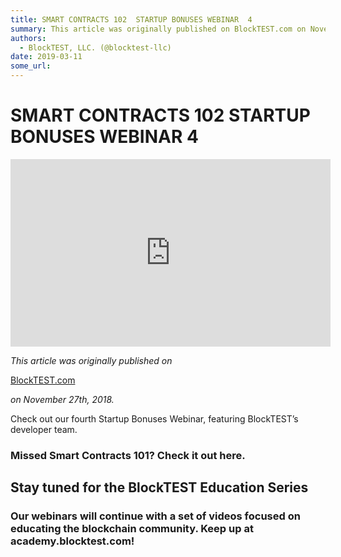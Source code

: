 ```yaml
---
title: SMART CONTRACTS 102  STARTUP BONUSES WEBINAR  4
summary: This article was originally published on BlockTEST.com on November 27th, 2018. Check out our fourth Startup Bonuses Webinar, featuring BlockTEST’s developer team. Missed Smart Contracts 101? Check it out here. Stay tuned for the BlockTEST Education Series Our webinars will continue with a set of videos focused on educating the blockchain community. Keep up at academy.blocktest.com!
authors:
  - BlockTEST, LLC. (@blocktest-llc)
date: 2019-03-11
some_url: 
---
```


# SMART CONTRACTS 102  STARTUP BONUSES WEBINAR  4


<iframe allowfullscreen="" frameborder="0" height="300" scrolling="no" src="https://player.vimeo.com/video/300517359" width="512"></iframe>

 
_This article was originally published on_
  
[BlockTEST.com](https://blocktest.com/2018/11/27/smart-contracts-102-startup-bonuses-webinar-4/)
  
_on November 27th, 2018._
 
Check out our fourth Startup Bonuses Webinar, featuring BlockTEST’s developer team.

### Missed Smart Contracts 101? Check it out here.

## Stay tuned for the BlockTEST Education Series

### Our webinars will continue with a set of videos focused on educating the blockchain community. Keep up at academy.blocktest.com!
